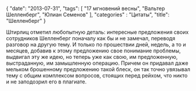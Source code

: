 {
   "date": "2013-07-31",
   "tags": [
      "17 мгновений весны",
      "Вальтер Шелленберг",
      "Юлиан Семенов"
   ],
   "categories" : "Цитаты",
   "title": "Шелленберг"
}

Штирлиц отметил любопытную деталь: интересные предложения своих сотрудников Шелленберг поначалу как бы и не замечал, переводя разговор на другую тему. И только по прошествии дней, недель, а то и месяцев, добавив к этому предложению свое понимание проблемы, выдвигал эту же идею, но теперь уже как свою, им предложенную, выстраданную, им замышленную операцию. Причем он придавал даже мельком брошенному предложению такой блеск, он так точно увязывал тему с общим комплексом вопросов, стоящих перед рейхом, что никто и не заподозрил его в плагиате.
